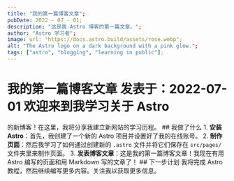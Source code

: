 ```yaml
---
title: "我的第一篇博客文章";
pubDate: 2022 - 07 - 01;
description: "这是我 Astro 博客的第一篇文章。";
author: "Astro 学习者";
image: url: "https://docs.astro.build/assets/rose.webp";
alt: "The Astro logo on a dark background with a pink glow.";
tags: ["astro", "blogging", "learning in public"];
---
```


# 我的第一篇博客文章 发表于：2022-07-01 欢迎来到我学习关于 Astro
的新博客！在这里，我将分享我建立新网站的学习历程。 ## 我做了什么 1. **安装
Astro**：首先，我创建了一个新的 Astro 项目并设置好了我的在线账号。 2.
**制作页面**：然后我学习了如何通过创建新的 `.astro` 文件并将它们保存在
`src/pages/` 文件夹里来制作页面。 3.
**发表博客文章**：这是我的第一篇博客文章！我现在有用 Astro 编写的页面和用
Markdown 写的文章了！ ## 下一步计划 我将完成 Astro
教程，然后继续编写更多内容。关注我以获取更多信息。
